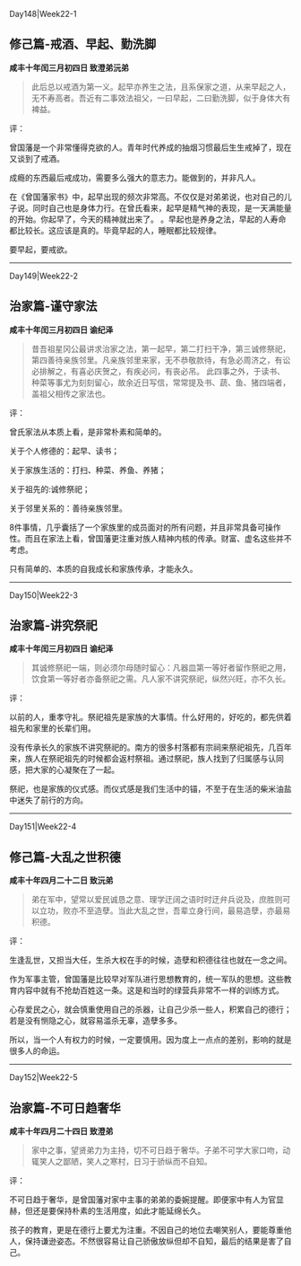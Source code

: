 Day148|Week22-1

## 修己篇-戒酒、早起、勤洗脚

**咸丰十年闰三月初四日 致澄弟沅弟**

>此后总以戒酒为第一义。起早亦养生之法，且系保家之道，从来早起之人，无不寿高者。吾近有二事效法祖父，一曰早起，二曰勤洗脚，似于身体大有裨益。

评：

曾国藩是一个非常懂得克欲的人。青年时代养成的抽烟习惯最后生生戒掉了，现在又谈到了戒酒。

成瘾的东西最后戒成功，需要多么强大的意志力。能做到的，并非凡人。

在《曾国藩家书》中，起早出现的频次非常高。不仅仅是对弟弟说，也对自己的儿子说。同时自己也是身体力行。在曾氏看来，起早是精气神的表现，是一天满能量的开始。你起早了，今天的精神就出来了。
。早起也是养身之法，早起的人寿命都比较长。这应该是真的。毕竟早起的人，睡眠都比较规律。

要早起，要戒欲。

-----

Day149|Week22-2

## 治家篇-谨守家法

**咸丰十年闰三月初四日 谕纪泽**

>昔吾祖星冈公最讲求治家之法，第一起早，第二打扫干净，第三诚修祭祀，第四善待亲族邻里。凡亲族邻里来家，无不恭敬款待，有急必周济之，有讼必排解之，有喜必庆贺之，有疾必问，有丧必吊。
此四事之外，于读书、种菜等事尤为刻刻留心，故余近日写信，常常提及书、蔬、鱼、猪四端者，盖祖父相传之家法也。

评：

曾氏家法从本质上看，是非常朴素和简单的。

关于个人修德的：起早、读书；

关于家族生活的：打扫、种菜、养鱼、养猪；

关于祖先的:诚修祭祀；

关于邻里关系的：善待亲族邻里。

8件事情，几乎囊括了一个家族里的成员面对的所有问题，并且非常具备可操作性。而且在家法上看，曾国藩更注重对族人精神内核的传承。财富、虚名这些并不考虑。

只有简单的、本质的自我成长和家族传承，才能永久。

------

Day150|Week22-3

## 治家篇-讲究祭祀

**咸丰十年闰三月初四日 谕纪泽**

> 其诚修祭祀一端，则必须尔母随时留心：凡器皿第一等好者留作祭祀之用，饮食第一等好者亦备祭祀之需。凡人家不讲究祭祀，纵然兴旺，亦不久长。

评：

以前的人，重孝守礼。祭祀祖先是家族的大事情。什么好用的，好吃的，都先供着祖先和家里的长辈们用。

没有传承长久的家族不讲究祭祀的。南方的很多村落都有宗祠来祭祀祖先，几百年来，族人在祭祀祖先的时候都会返村祭祖。通过祭祀，族人找到了归属感与认同感，把大家的心凝聚在了一起。

祭祀，也是家族的仪式感。而仪式感是我们生活中的锚，不至于在生活的柴米油盐中迷失了前行的方向。

------

Day151|Week22-4

## 修己篇-大乱之世积德

**咸丰十年四月二十二日 致沅弟**

> 弟在军中，望常以爱民诚恳之意、理学迂阔之语时时迂弁兵说及，庶胜则可以立功，败亦不至造孽。当此大乱之世，吾辈立身行间，最易造孽，亦最易积德。

评：

生逢乱世，又担当大任，生杀大权在手的时候，造孽和积德往往也就在一念之间。

作为军事主管，曾国藩是比较早对军队进行思想教育的，统一军队的思想。这些教育内容中就有不抢劫百姓这一条。这是和当时的绿营兵非常不一样的训练方式。

心存爱民之心，就会慎重使用自己的杀器，让自己少杀一些人，积累自己的德行；若是没有恻隐之心，就容易滥杀无辜，造孽多多。

所以，当一个人有权力的时候，一定要慎用。因为度上一点点的差别，影响的就是很多人的命运。

------

Day152|Week22-5

## 治家篇-不可日趋奢华

**咸丰十年四月二十四日 致澄弟**

> 家中之事，望贤弟力为主持，切不可日趋于奢华。子弟不可学大家口吻，动辄笑人之鄙陋，笑人之寒村，日习于骄纵而不自知。

评：

不可日趋于奢华，是曾国藩对家中主事的弟弟的委婉提醒。即便家中有人为官显赫，但还是要保持朴素的生活用度，如此才能延绵长久。

孩子的教育，更是在德行上要尤为注重。不因自己的地位去嘲笑别人，要能尊重他人，保持谦逊姿态。不然很容易让自己骄傲放纵但却不自知，最后的结果是害了自己。


